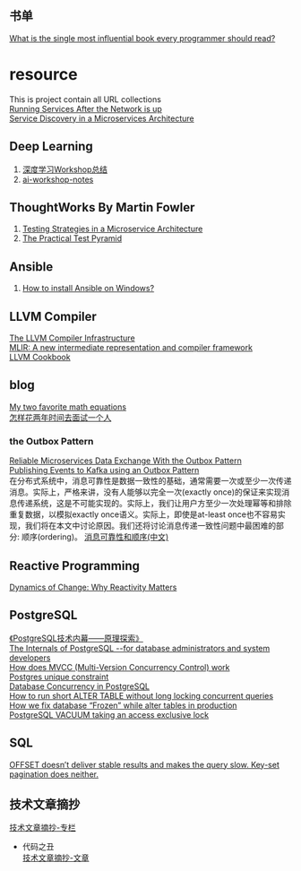 ## 书单  
[What is the single most influential book every programmer should read?](https://stackoverflow.com/questions/1711/what-is-the-single-most-influential-book-every-programmer-should-read)  

# resource
This is project contain all URL collections    
[Running Services After the Network is up](https://www.freedesktop.org/wiki/Software/systemd/NetworkTarget/)    
[Service Discovery in a Microservices Architecture](https://www.nginx.com/blog/service-discovery-in-a-microservices-architecture/)

## Deep Learning  
1. [深度学习Workshop总结](http://brightliao.me/2016/12/16/dl-workshop-summary/)  
1. [ai-workshop-notes](https://github.com/gmlove/ai-workshop-notes)  

## ThoughtWorks By Martin Fowler  
1. [Testing Strategies in a Microservice Architecture](https://martinfowler.com/articles/microservice-testing/)  
1. [The Practical Test Pyramid](https://martinfowler.com/articles/practical-test-pyramid.html)  

## Ansible  
1. [How to install Ansible on Windows?](https://geekflare.com/ansible-installation-windows/)  

## LLVM Compiler  
[The LLVM Compiler Infrastructure](https://llvm.org/)  
[MLIR: A new intermediate representation and compiler framework](https://blog.tensorflow.org/2019/04/mlir-new-intermediate-representation.html)  
[LLVM Cookbook](https://github.com/iBreaker/book/blob/master/LLVM%20Cookbook.pdf)  

## blog  
[My two favorite math equations](https://www.ricklindquist.com/blog/my-two-favorite-math-equations)  
[怎样花两年时间去面试一个人](http://mindhacks.cn/2011/11/04/how-to-interview-a-person-for-two-years/)  
### the Outbox Pattern  
[Reliable Microservices Data Exchange With the Outbox Pattern](https://debezium.io/blog/2019/02/19/reliable-microservices-data-exchange-with-the-outbox-pattern/)  
[Publishing Events to Kafka using an Outbox Pattern](https://medium.com/contino-engineering/publishing-events-to-kafka-using-a-outbox-pattern-867a48e29d35)  
在分布式系统中，消息可靠性是数据一致性的基础，通常需要一次或至少一次传递消息。实际上，严格来讲，没有人能够以完全一次(exactly once)的保证来实现消息传递系统，这是不可能实现的。实际上，我们让用户方至少一次处理幂等和排除重复数据，以模拟exactly once语义。实际上，即使是at-least once也不容易实现，我们将在本文中讨论原因。我们还将讨论消息传递一致性问题中最困难的部分: 顺序(ordering)。
[消息可靠性和顺序(中文)](https://danielw.cn/messaging-reliability-and-order-cn)  

## Reactive Programming  
[Dynamics of Change: Why Reactivity Matters](https://dl.acm.org/doi/fullHtml/10.1145/2956641.2971330?__cf_chl_captcha_tk__=ugMahaU_EWZDEQl64R6bqnt0v8blkk3Qrr6ZbUFVKZA-1638358940-0-gaNycGzNByU)  

## PostgreSQL
[《PostgreSQL技术内幕——原理探索》](http://pg-internal.vonng.com/#/)  
[The Internals of PostgreSQL --for database administrators and system developers](https://www.interdb.jp/pg/)  
[How does MVCC (Multi-Version Concurrency Control) work](https://vladmihalcea.com/how-does-mvcc-multi-version-concurrency-control-work/)  
[Postgres unique constraint](https://www.dbi-services.com/blog/postgres-unique-constraint/)  
[Database Concurrency in PostgreSQL](https://www.red-gate.com/simple-talk/databases/postgresql/database-concurrency-in-postgresql/#:~:text=MVCC%20works%20very%20well%20within,prevent%20conflict%20between%20concurrent%20transactions.)  
[How to run short ALTER TABLE without long locking concurrent queries](https://www.depesz.com/2019/09/26/how-to-run-short-alter-table-without-long-locking-concurrent-queries/)  
[How we fix database “Frozen” while alter tables in production](https://ngoyal16.medium.com/how-we-fix-database-frozen-while-alter-a-table-in-production-54e4b9c7f3d)  
[PostgreSQL VACUUM taking an access exclusive lock](https://blog.summercat.com/postgres-vacuum-taking-an-access-exclusive-lock.html)  

## SQL  
[OFFSET doesn’t deliver stable results and makes the query slow. Key-set pagination does neither.](https://use-the-index-luke.com/sql/partial-results/fetch-next-page)

## 技术文章摘抄  
[技术文章摘抄-专栏](https://learn.lianglianglee.com/%E4%B8%93%E6%A0%8F)  
* 代码之丑  
[技术文章摘抄-文章](https://learn.lianglianglee.com/%E6%96%87%E7%AB%A0)
